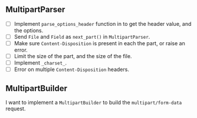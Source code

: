## MultipartParser

- [ ] Implement `parse_options_header` function in to get the header value, and the options.
- [ ] Send `File` and `Field` as `next_part()` in `MultipartParser`.
- [ ] Make sure `Content-Disposition` is present in each the part, or raise an error.
- [ ] Limit the size of the part, and the size of the file.
- [ ] Implement `_charset_`.
- [ ] Error on multiple `Content-Disposition` headers.

## MultipartBuilder

I want to implement a `MultipartBuilder` to build the `multipart/form-data` request.
